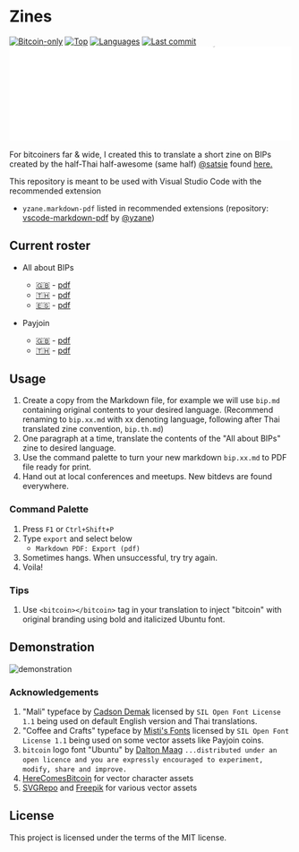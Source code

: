 # Zines

[![Bitcoin-only](https://img.shields.io/badge/bitcoin-only-FF9900?logo=bitcoin)](https://twentyone.world)
[![Top](https://img.shields.io/github/languages/top/aekasitt/zines)](https://github.com/aekasitt/zines)
[![Languages](https://img.shields.io/github/languages/count/aekasitt/zines)](https://github.com/aekasitt/zines)
[![Last commit](https://img.shields.io/github/last-commit/aekasitt/zines/master)](https://github.com/aekasitt/zines)
![Zines Banner](static/zines-banner.svg)

For bitcoiners far & wide, I created this to translate a short zine on BIPs created by the half-Thai
half-awesome (same half) [@satsie](https://github.com/satsie) found [here.](https://satsie.dev/bips)

This repository is meant to be used with Visual Studio Code with the recommended extension

* `yzane.markdown-pdf` listed in recommended extensions
  (repository: [vscode-markdown-pdf](https://github.com/yzane/vscode-markdown-pdf) by [@yzane](https://github.com/yzane))

## Current roster

- All about BIPs
  * [🇬🇧](./bips.md) - [pdf](./bips.pdf)
  * [🇹🇭](./bips.th.md) - [pdf](./bips.th.pdf)
  * [🇪🇸](./bips.esp.md) - [pdf](./bips.esp.pdf)

- Payjoin
  * [🇬🇧](./payjoin.md) - [pdf](./payjoin.pdf)
  * [🇹🇭](./payjoin.th.md) - [pdf](./payjoin.th.pdf)

## Usage

1. Create a copy from the Markdown file, for example we will use `bip.md` containing original
  contents to your desired language. (Recommend renaming to `bip.xx.md` with xx denoting language,
  following after Thai translated zine convention, `bip.th.md`)
1. One paragraph at a time, translate the contents of the "All about BIPs" zine to desired language.
1. Use the command palette to turn your new markdown `bip.xx.md` to PDF file ready for print.
1. Hand out at local conferences and meetups. New bitdevs are found everywhere.

### Command Palette

1. Press `F1` or `Ctrl+Shift+P`
1. Type `export` and select below
   * `Markdown PDF: Export (pdf)`
1. Sometimes hangs. When unsuccessful, try try again.
1. Voila!

### Tips

1. Use `<bitcoin></bitcoin>` tag in your translation to inject "bitcoin" with original branding
  using bold and italicized Ubuntu font.

## Demonstration

![demonstration](./static/demo.gif)

### Acknowledgements

1. "Mali" typeface by [Cadson Demak](https://github.com/cadsondemak/Mali) licensed by
  `SIL Open Font License 1.1` being used on default English version and  Thai translations.
1. "Coffee and Crafts" typeface by [Misti's Fonts](https://mistifonts.com/coffee-and-crafts/)
  licensed by `SIL Open Font License 1.1` being used on some vector assets like Payjoin coins.
1. `bitcoin` logo font "Ubuntu" by [Dalton Maag](https://design.ubuntu.com/font)
  `...distributed under an open licence and you are expressly encouraged to experiment, modify, share and improve.`
1. [HereComesBitcoin](https://www.herecomesbitcoin.org/) for vector character assets
1. [SVGRepo](https://www.svgrepo.com/) and [Freepik](https://freepik.com) for various vector assets

## License

This project is licensed under the terms of the MIT license.